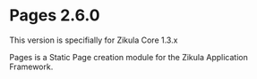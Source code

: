 Pages 2.6.0
===========

This version is specifially for Zikula Core 1.3.x

Pages is a Static Page creation module for the Zikula Application Framework.
